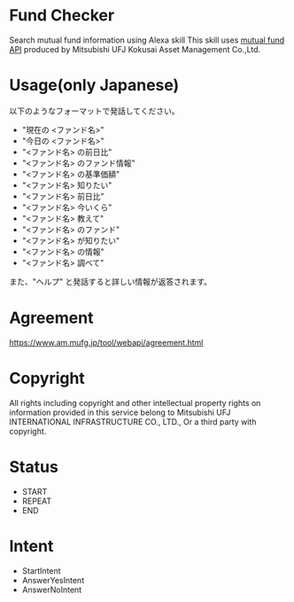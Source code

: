 # Fund Checker
Search mutual fund information using Alexa skill
This skill uses [mutual fund API](https://www.am.mufg.jp/tool/webapi/) produced by Mitsubishi UFJ Kokusai Asset Management Co.,Ltd.

# Usage(only Japanese)
以下のようなフォーマットで発話してください。
- "現在の <ファンド名>"
- "今日の <ファンド名>"
- "<ファンド名> の前日比"
- "<ファンド名> のファンド情報"
- "<ファンド名> の基準価額"
- "<ファンド名> 知りたい"
- "<ファンド名> 前日比"
- "<ファンド名> 今いくら"
- "<ファンド名> 教えて"
- "<ファンド名> のファンド"
- "<ファンド名> が知りたい"
- "<ファンド名> の情報"
- "<ファンド名> 調べて"

また、"ヘルプ" と発話すると詳しい情報が返答されます。  

# Agreement
https://www.am.mufg.jp/tool/webapi/agreement.html

# Copyright
All rights including copyright and other intellectual property rights on information provided in this service belong to Mitsubishi UFJ INTERNATIONAL INFRASTRUCTURE CO., LTD., Or a third party with copyright.

# Status
- START
- REPEAT
- END

# Intent
- StartIntent
- AnswerYesIntent
- AnswerNoIntent
